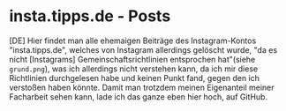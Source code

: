 # insta.tipps.de - Posts
[DE]
Hier findet man alle ehemaigen Beiträge des Instagram-Kontos "insta.tipps.de", welches von Instagram allerdings gelöscht wurde, "da es nicht [Instagrams] Gemeinschaftsrichtlinien entsprochen hat"(siehe `grund.png`), was ich allerdings nicht verstehen kann, da ich mir diese Richtlinien durchgelesen habe und keinen Punkt fand, gegen den ich verstoßen haben könnte. Damit man trotzdem meinen Eigenanteil meiner Facharbeit sehen kann, lade ich das ganze eben hier hoch, auf GitHub.

